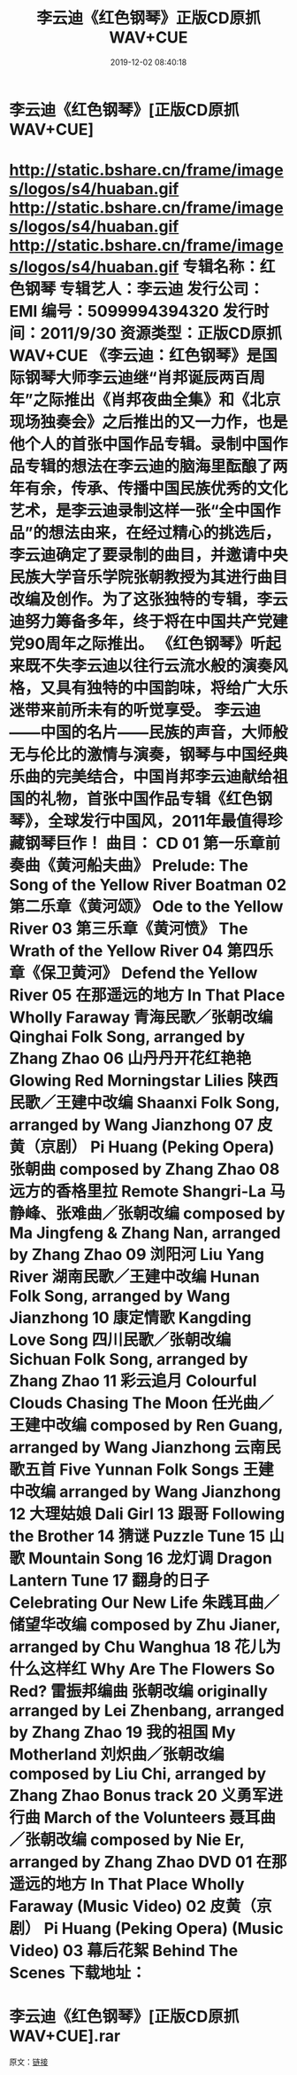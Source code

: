 ﻿---
title: 李云迪《红色钢琴》正版CD原抓WAV+CUE
date: 2019-12-02 08:40:18
categories: 古典音乐、新世纪、纯音雅乐
tags: 纯音雅乐
---
# 李云迪《红色钢琴》[正版CD原抓WAV+CUE]

http://static.bshare.cn/frame/images/logos/s4/huaban.gif
http://static.bshare.cn/frame/images/logos/s4/huaban.gif
http://static.bshare.cn/frame/images/logos/s4/huaban.gif
专辑名称：红色钢琴
专辑艺人：李云迪
发行公司：EMI
编号：5099994394320
发行时间：2011/9/30
资源类型：正版CD原抓WAV+CUE
《李云迪：红色钢琴》是国际钢琴大师李云迪继“肖邦诞辰两百周年”之际推出《肖邦夜曲全集》和《北京现场独奏会》之后推出的又一力作，也是他个人的首张中国作品专辑。录制中国作品专辑的想法在李云迪的脑海里酝酿了两年有余，传承、传播中国民族优秀的文化艺术，是李云迪录制这样一张“全中国作品”的想法由来，在经过精心的挑选后，李云迪确定了要录制的曲目，并邀请中央民族大学音乐学院张朝教授为其进行曲目改编及创作。为了这张独特的专辑，李云迪努力筹备多年，终于将在中国共产党建党90周年之际推出。
《红色钢琴》听起来既不失李云迪以往行云流水般的演奏风格，又具有独特的中国韵味，将给广大乐迷带来前所未有的听觉享受。
李云迪——中国的名片——民族的声音，大师般无与伦比的激情与演奏，钢琴与中国经典乐曲的完美结合，中国肖邦李云迪献给祖国的礼物，首张中国作品专辑《红色钢琴》，全球发行中国风，2011年最值得珍藏钢琴巨作！
曲目：
CD
01 第一乐章前奏曲《黄河船夫曲》 Prelude: The Song of the Yellow River
Boatman
02 第二乐章《黄河颂》 Ode to the Yellow River
03 第三乐章《黄河愤》 The Wrath of the Yellow River
04 第四乐章《保卫黄河》 Defend the Yellow River
05 在那遥远的地方 In That Place Wholly Faraway
青海民歌／张朝改编 Qinghai Folk Song, arranged by Zhang Zhao
06 山丹丹开花红艳艳 Glowing Red Morningstar Lilies
陕西民歌／王建中改编 Shaanxi Folk Song, arranged by Wang Jianzhong
07 皮黄（京剧） Pi Huang (Peking Opera)
张朝曲 composed by Zhang Zhao
08 远方的香格里拉 Remote Shangri-La
马静峰、张难曲／张朝改编 composed by Ma Jingfeng & Zhang Nan, arranged by
Zhang Zhao
09 浏阳河 Liu Yang River
湖南民歌／王建中改编 Hunan Folk Song, arranged by Wang Jianzhong
10 康定情歌 Kangding Love Song
四川民歌／张朝改编 Sichuan Folk Song, arranged by Zhang Zhao
11 彩云追月 Colourful Clouds Chasing The Moon
任光曲／王建中改编 composed by Ren Guang, arranged by Wang Jianzhong
云南民歌五首 Five Yunnan Folk Songs
王建中改编 arranged by Wang Jianzhong
12 大理姑娘 Dali Girl
13 跟哥 Following the Brother
14 猜谜 Puzzle Tune
15 山歌 Mountain Song
16 龙灯调 Dragon Lantern Tune
17 翻身的日子 Celebrating Our New Life
朱践耳曲／储望华改编 composed by Zhu Jianer, arranged by Chu Wanghua
18 花儿为什么这样红 Why Are The Flowers So Red?
雷振邦编曲 张朝改编 originally arranged by Lei Zhenbang, arranged by Zhang
Zhao
19 我的祖国 My Motherland
刘炽曲／张朝改编 composed by Liu Chi, arranged by Zhang Zhao
Bonus track
20 义勇军进行曲 March of the Volunteers
聂耳曲／张朝改编 composed by Nie Er, arranged by Zhang Zhao
DVD
01 在那遥远的地方 In That Place Wholly Faraway (Music Video)
02 皮黄（京剧） Pi Huang (Peking Opera) (Music Video)
03 幕后花絮 Behind The Scenes
下载地址：
==============================
李云迪《红色钢琴》[正版CD原抓WAV+CUE].rar
==============================
原文：[链接](https://blog.sina.com.cn/s/blog_1647c7e7601030im8.html)